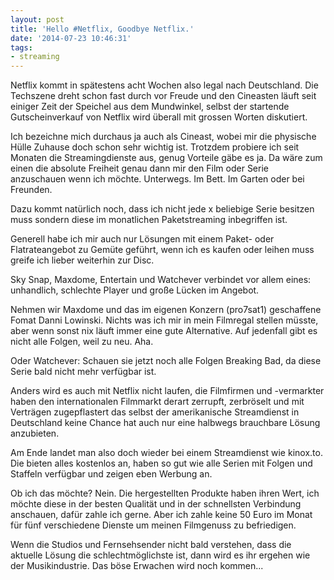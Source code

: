 ```yaml
---
layout: post
title: 'Hello #Netflix, Goodbye Netflix.'
date: '2014-07-23 10:46:31'
tags:
- streaming
---
```


Netflix kommt in spätestens acht Wochen also legal nach Deutschland. Die Techszene dreht schon fast durch vor Freude und den Cineasten läuft seit einiger Zeit der Speichel aus dem Mundwinkel, selbst der startende Gutscheinverkauf von Netflix wird überall mit grossen Worten diskutiert.

Ich bezeichne mich durchaus ja auch als Cineast, wobei mir die physische Hülle Zuhause doch schon sehr wichtig ist.
Trotzdem probiere ich seit Monaten die Streamingdienste aus, genug Vorteile gäbe es ja. Da wäre zum einen die absolute Freiheit genau dann mir den Film oder Serie anzuschauen wenn ich möchte. Unterwegs. Im Bett. Im Garten oder bei Freunden.

Dazu kommt natürlich noch, dass ich nicht jede x beliebige Serie besitzen muss sondern diese im monatlichen Paketstreaming inbegriffen ist.

Generell habe ich mir auch nur Lösungen mit einem Paket- oder Flatrateangebot zu Gemüte geführt, wenn ich es kaufen oder leihen muss greife ich lieber weiterhin zur Disc.

Sky Snap, Maxdome, Entertain und Watchever verbindet vor allem eines: unhandlich, schlechte Player und große Lücken im Angebot.

Nehmen wir Maxdome und das im eigenen Konzern (pro7sat1) geschaffene Fomat Danni Lowinski. Nichts was ich mir in mein Filmregal stellen müsste, aber wenn sonst nix läuft immer eine gute Alternative.
Auf jedenfall gibt es nicht alle Folgen, weil zu neu. Aha.

Oder Watchever: Schauen sie jetzt noch alle Folgen Breaking Bad, da diese Serie bald nicht mehr verfügbar ist.

Anders wird es auch mit Netflix nicht laufen, die Filmfirmen und -vermarkter haben den internationalen Filmmarkt derart zerrupft, zerbröselt und mit Verträgen zugepflastert das selbst der amerikanische Streamdienst in Deutschland keine Chance hat auch nur eine halbwegs brauchbare Lösung anzubieten.

Am Ende landet man also doch wieder bei einem Streamdienst wie kinox.to. Die bieten alles kostenlos an, haben so gut wie alle Serien mit Folgen und Staffeln verfügbar und zeigen eben Werbung an.

Ob ich das möchte? Nein. Die hergestellten Produkte haben ihren Wert, ich möchte diese in der besten Qualität und in der schnellsten Verbindung anschauen, dafür zahle ich gerne. Aber ich zahle keine 50 Euro im Monat für fünf verschiedene Dienste um meinen Filmgenuss zu befriedigen.

Wenn die Studios und Fernsehsender nicht bald verstehen, dass die aktuelle Lösung die schlechtmöglichste ist, dann wird es ihr ergehen wie der Musikindustrie.
Das böse Erwachen wird noch kommen...